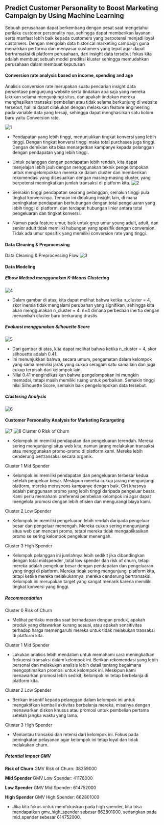 ## Predict Customer Personality to Boost Marketing Campaign by Using Machine Learning
Sebuah perusahaan dapat berkembang dengan pesat saat mengetahui perilaku customer personality nya, sehingga dapat memberikan layanan serta manfaat lebih baik kepada customers yang berpotensi menjadi loyal customers. Dengan mengolah data historical marketing campaign guna menaikkan performa dan menyasar customers yang tepat agar dapat bertransaksi di platform perusahaan, dari insight data tersebut fokus kita adalah membuat sebuah model prediksi kluster sehingga memudahkan perusahaan dalam membuat keputusan

#### Conversion rate analysis based on income, spending and age
Analisis conversion rate merupakan suatu pencarian insight data persentase pengunjung website serta tindakan apa saja yang mereka lakukan selama mengunjungi situs, dan apakah tindakan mereka menghasilkan transaksi pembelian atau tidak selama berkunjung di website tersebut, hal ini dapat dilakukan dengan melakukan feature engineering pada variable data yang tersaji, sehingga dapat menghasilkan satu kolom baru yaitu Conversion rate.

![1](https://github.com/cittamudita/Predict-Customer-Personality-to-Boost-Marketing-Campaign-by-Using-Machine-Learning/blob/3bce80f74e670826ae22d328c93dcb49bb1b5668/M3-1.jpeg)
- Pendapatan yang lebih tinggi, menunjukkan tingkat konversi yang lebih tinggi. Dengan tingkat konversi tinggi maka total purchases juga tinggi. Dengan demikian kita bisa menargetkan kampanye kepada pelanggan dengan pendapatan yang lebih tinggi.
- Untuk pelanggan dengan pendapatan lebih rendah, kita dapat menjelajah lebih jauh dengan menggunakan teknik pengelompokan untuk mengelompokkan mereka ke dalam cluster dan memberikan rekomendasi yang disesuaikan dengan masing-masing cluster, yang berpotensi meningkatkan jumlah transaksi di platform kita.
![2](https://github.com/cittamudita/Predict-Customer-Personality-to-Boost-Marketing-Campaign-by-Using-Machine-Learning/blob/3bce80f74e670826ae22d328c93dcb49bb1b5668/M3-2.jpeg)

- Semakin tinggi pendapatan seorang pelanggan, semakin tinggi pula tingkat konversinya. Temuan ini didukung insight lain, di mana peningkatan pendapatan berhubungan dengan total pengeluaran yang lebih tinggi di platform, dan terdapat hubungan linier antara total pengeluaran dan tingkat konversi.
- Namun pada feature umur, baik untuk grup umur young adult, adult, dan senior adult tidak memiliki hubungan yang spesifik dengan conversion. Tidak ada umur spesifik yang memiliki conversion rate yang tinggi.



#### Data Cleaning & Preprocessing
Data Cleaning & Preprocessing Flow
![3](https://github.com/cittamudita/Predict-Customer-Personality-to-Boost-Marketing-Campaign-by-Using-Machine-Learning/blob/3bce80f74e670826ae22d328c93dcb49bb1b5668/M3-3.jpeg)

#### Data Modeling
#####  Elbow Method menggunakan K-Means Clustering
![4](https://github.com/cittamudita/Predict-Customer-Personality-to-Boost-Marketing-Campaign-by-Using-Machine-Learning/blob/3bce80f74e670826ae22d328c93dcb49bb1b5668/M3-4.jpeg)

-  Dalam gambar di atas, kita dapat melihat bahwa ketika n_cluster = 4, skor inersia tidak mengalami perubahan yang signifikan, sehingga kita akan menggunakan n_cluster = 4. n=4 dimana perbedaan inertia dengan menambah cluster baru berkurang drastis

##### Evaluasi menggunakan Silhouette Score
![5](https://github.com/cittamudita/Predict-Customer-Personality-to-Boost-Marketing-Campaign-by-Using-Machine-Learning/blob/3bce80f74e670826ae22d328c93dcb49bb1b5668/M3-5.jpeg)

-  Dari gambar di atas, kita dapat melihat bahwa ketika n_cluster = 4, skor silhouette adalah 0.41.
- Ini menunjukkan bahwa, secara umum, pengamatan dalam kelompok yang sama memiliki jarak yang cukup seragam satu sama lain dan juga cukup terpisah dari kelompok lain.
- Nilai 0.41 mengindikasikan bahwa pengelompokan ini mungkin memadai, tetapi masih memiliki ruang untuk perbaikan. Semakin tinggi nilai Silhouette Score, semakin baik pengelompokan data tersebut.

##### Clustering Analysis
![6](https://github.com/cittamudita/Predict-Customer-Personality-to-Boost-Marketing-Campaign-by-Using-Machine-Learning/blob/3bce80f74e670826ae22d328c93dcb49bb1b5668/M3-6.jpeg)

####  Customer Personality Analysis for Marketing Retargeting
![7](https://github.com/cittamudita/Predict-Customer-Personality-to-Boost-Marketing-Campaign-by-Using-Machine-Learning/blob/3bce80f74e670826ae22d328c93dcb49bb1b5668/M3-7.jpeg)
![8](https://github.com/cittamudita/Predict-Customer-Personality-to-Boost-Marketing-Campaign-by-Using-Machine-Learning/blob/3bce80f74e670826ae22d328c93dcb49bb1b5668/M3-8.jpeg)
Cluster 0
Risk of Churn
- Kelompok ini memiliki pendapatan dan pengeluaran terendah. Mereka sering mengunjungi situs web kita, namun jarang melakukan transaksi atau menggunakan promo-promo di platform kami. Mereka lebih cenderung bertransaksi secara organik.

Cluster 1
Mid Spender
- Kelompok ini memiliki pendapatan dan pengeluaran terbesar kedua setelah pengeluar besar. Meskipun mereka cukup jarang mengunjungi platform, mereka merespons kampanye dengan baik. Ciri khasnya adalah penggunaan promo yang lebih tinggi daripada pengeluar besar. Kami perlu memahami preferensi pembelian kelompok ini agar dapat mengelola promosi dengan lebih efisien dan mengurangi biaya kami.

Cluster 2
Low Spender
- Kelompok ini memiliki pengeluaran lebih rendah daripada pengeluar besar dan pengeluar menengah. Mereka cukup sering mengunjungi situs web dan mencari promo, tetapi mereka tidak mengaplikasikan promo se sering kelompok pengeluar menengah.

Cluster 3
High Spender
- Kelompok pelanggan ini jumlahnya lebih sedikit jika dibandingkan dengan total midspender ,total low spender dan risk of churn, tetapi mereka adalah pengeluar besar dengan pendapatan dan pengeluaran yang tinggi di platform. Mereka tidak sering mengunjungi platform kita, tetapi ketika mereka melakukannya, mereka cenderung bertransaksi. Kelompok ini merupakan target yang sangat menarik karena memiliki tingkat konversi yang tinggi.

##### Recommendation
Cluster 0
Risk of Churn
- Melihat perilaku mereka saat berhadapan dengan produk, apakah produk yang ditawarkan kurang sesuai, atau apakah sensitivitas terhadap harga memengaruhi mereka untuk tidak melakukan transaksi di platform kita.

Cluster 1
Mid Spender
- Lakukan analisis lebih mendalam untuk memahami cara meningkatkan frekuensi transaksi dalam kelompok ini. Berikan rekomendasi yang lebih personal dan melakukan analisis lebih detail tentang bagaimana mengoptimalkan promosi untuk kelompok ini. Meskipun kami menawarkan promosi lebih sedikit, kelompok ini tetap berbelanja di platform kita.

Cluster 2
Low Spender
- Berikan insentif kepada pelanggan dalam kelompok ini untuk mengaktifkan kembali aktivitas berbelanja mereka, misalnya dengan menawarkan diskon khusus atau promosi untuk pembelian pertama setelah jangka waktu yang lama.

Cluster 3
High Spender
- Memantau transaksi dan retensi dari kelompok ini. Fokus pada peningkatan pelayanan agar kelompok ini tetap loyal dan tidak melakukan churn.

##### Potential Impact GMV
**Risk of Churn**
GMV Risk of Churn: 38259000

**Mid Spender**
GMV Low Spender: 41176000
  
**Low Spender**
GMV Mid Spender: 614752000
  
**High Spender**
GMV High Spender: 662801000

- Jika kita fokus untuk memfokuskan pada high spender, kita bisa mendapatkan gmv_high_spender sebesar 662801000, sedangkan pada mid_spender sebesar 614752000.
